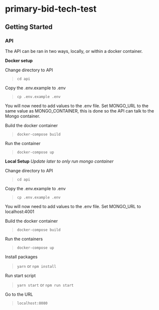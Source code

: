 # primary-bid-tech-test
## Getting Started
### API
The API can be ran in two ways, locally, or within a docker container.

**Docker setup**

Change directory to API

> `cd api`


Copy the .env.example to .env

> `cp .env.example .env`


You will now need to add values to the .env file. 
Set MONGO_URL to the same value as MONGO_CONTAINER, this is done so the API can talk
to the Mongo container.

Build the docker container

> `docker-compose build`

Run the container

> `docker-compose up`


**Local Setup**
*Update later to only run mongo container*

Change directory to API

> `cd api`


Copy the .env.example to .env

> `cp .env.example .env`


You will now need to add values to the .env file. 
Set MONGO_URL to localhost:4001

Build the docker container

> `docker-compose build`

Run the containers

> `docker-compose up`

Install packages

> `yarn` or `npm install`

Run start script

> `yarn start` or `npm run start`

Go to the URL 
> `localhost:8080`
